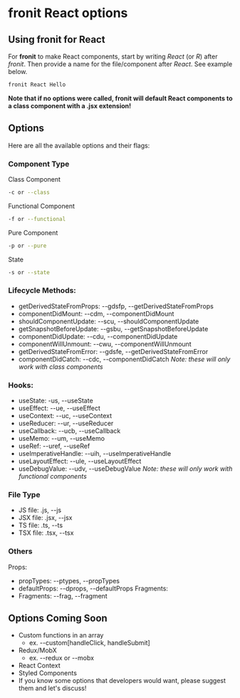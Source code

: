 # fronit React options

## Using fronit for React
For **fronit** to make React components, start by writing *React* (or *R*) after *fronit*. Then provide a name for the file/component after *React*. See example below.
```sh
fronit React Hello
```
**Note that if no options were called, fronit will default React components to a class component with a .jsx extension!**

## Options
Here are all the available options and their flags:

### Component Type
Class Component
```sh
-c or --class
```
Functional Component
```sh
-f or --functional
```
Pure Component
```sh
-p or --pure
```
State
```sh
-s or --state
```

### Lifecycle Methods:
- getDerivedStateFromProps: --gdsfp, --getDerivedStateFromProps
- componentDidMount: --cdm, --componentDidMount
- shouldComponentUpdate: --scu, --shouldComponentUpdate
- getSnapshotBeforeUpdate: --gsbu, --getSnapshotBeforeUpdate
- componentDidUpdate: --cdu, --componentDidUpdate
- componentWillUnmount: --cwu, --componentWillUnmount
- getDerivedStateFromError: --gdsfe, --getDerivedStateFromError
- componentDidCatch: --cdc, --componentDidCatch
*Note: these will only work with class components*

### Hooks:
- useState: -us, --useState
- useEffect: --ue, --useEffect
- useContext: --uc, --useContext
- useReducer: --ur, --useReducer
- useCallback: --ucb, --useCallback
- useMemo: --um, --useMemo
- useRef: --uref, --useRef
- useImperativeHandle: --uih, --useImperativeHandle
- useLayoutEffect: --ule, --useLayoutEffect
- useDebugValue: --udv, --useDebugValue
*Note: these will only work with functional components*

### File Type
- JS file: .js, --js
- JSX file: .jsx, --jsx
- TS file: .ts, --ts
- TSX file: .tsx, --tsx

### Others
Props:
- propTypes: --ptypes, --propTypes
- defaultProps: --dprops, --defaultProps
Fragments:
- Fragments: --frag, --fragment

## Options Coming Soon
- Custom functions in an array
  - ex. --custom[handleClick, handleSubmit]
- Redux/MobX
  - ex. --redux or --mobx
- React Context
- Styled Components
- If you know some options that developers would want, please suggest them and let's discuss!
